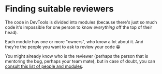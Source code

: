 # Finding suitable reviewers

The code in DevTools is divided into modules (because there's just so much code it's impossible for one person to know *everything* off the top of their head).

Each module has one or more "owners", who know a lot about it. And they're the people you want to ask to review your code 😀

You might already know who is the reviewer (perhaps the person that is mentoring the bug, perhaps your team mate), but in case of doubt, you can [consult this list of people and modules](https://firefox-dev.tools/#people-and-modules).
